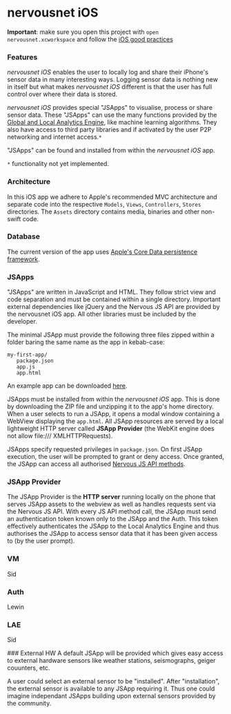 # nervousnet iOS
__Important__: make sure you open this project with `open nervousnet.xcworkspace` and follow the [iOS good practices](https://github.com/futurice/ios-good-practices)

### Features
_nervousnet iOS_ enables the user to locally log and share their iPhone's sensor data in many interesting ways. Logging sensor data is nothing new in itself but what makes _nervousnet iOS_ different is that the user has full control over where their data is stored.

_nervousnet iOS_ provides special "JSApps" to visualise, process or share sensor data. These "JSApps" can use the many functions provided by the [Global and Local Analytics Engine](http://documentation.needed!), like machine learning algorithms. They also have access to third party libraries and if activated by the user P2P networking and internet access.`*`

"JSApps" can be found and installed from within the _nervousnet iOS_ app.

`*` functionality not yet implemented.

### Architecture
In this iOS app we adhere to Apple's recommended MVC architecture and separate code into the respective `Models`, `Views`, `Controllers`, `Stores` directories. The `Assets` directory contains media, binaries and other non-swift code.

### Database
The current version of the app uses [Apple's Core Data persistence framework](https://developer.apple.com/library/watchos/documentation/Cocoa/Conceptual/CoreData/index.html).

### JSApps
"JSApps" are written in JavaScript and HTML. They follow strict view and code separation and must be contained within a single directory. Important external dependencies like jQuery and the Nervous JS API are provided by the nervousnet iOS app. All other libraries must be included by the developer.

The minimal JSApp must provide the following three files zipped within a folder baring the same name as the app in kebab-case:
```
my-first-app/
   package.json
   app.js
   app.html
```
An example app can be downloaded [here](http://n.cg).

JSApps must be installed from within the _nervousnet iOS_ app. This is done by downloading the ZIP file and unzipping it to the app's home directory. When a user selects to run a JSApp, it opens a modal window containing a WebView displaying the `app.html`. All JSApp resources are served by a local lightweight HTTP server called __JSApp Provider__ (the WebKit engine does not allow file:/// XMLHTTPRequests).

JSApps specify requested privileges in `package.json`. On first JSApp execution, the user will be prompted to grant or deny access. Once granted, the JSApp can access all authorised [Nervous JS API methods](http://documented.here).


### JSApp Provider
The JSApp Provider is the __HTTP server__ running locally on the phone that serves JSApp assets to the webview as well as handles requests sent via  the Nervous JS API. With every JS API method call, the JSApp must send an authentication token known only to the JSApp and the Auth. This token effectively authenticates the JSApp to the Local Analytics Engine and thus authorises the JSApp to access sensor data that it has been given access to (by the user prompt).


### VM
 Sid
### Auth
 Lewin
### LAE
 Sid

### External HW
A default JSApp will be provided which gives easy access to external hardware sensors like weather stations, seismographs, geiger couunters, etc.

A user could select an external sensor to be "installed". After "installation", the external sensor is available to any JSApp requiring it. Thus one could imagine independant JSApps building upon external sensors provided by the community.
